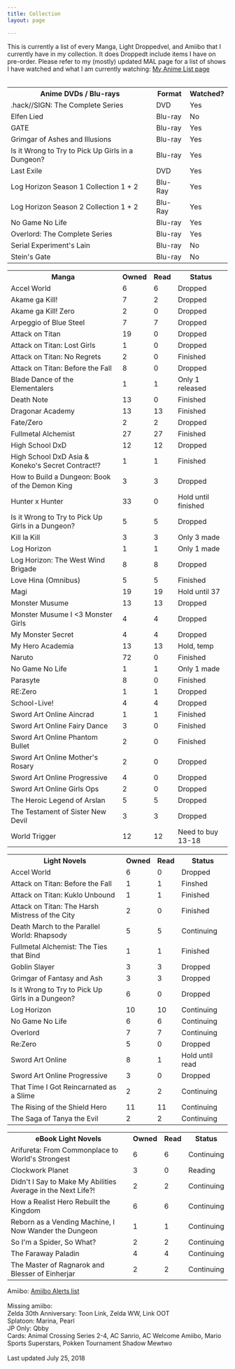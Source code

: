 ```yaml
---
title: Collection
layout: page

---
```

<p>This is currently a list of every Manga, Light Droppedvel, and Amiibo that I currently have in my collection. It does Droppedt include items I have on pre-order. Please refer to my (mostly) updated MAL page for a list of shows I have watched and what I am currently watching:
<a href="https://myanimelist.net/animelist/OtakuShowboat">My Anime List page</a>
<br />
<br />
<table id="Anime">
<tr>
<th>Anime DVDs / Blu-rays</th>
<th>Format</th>
<th>Watched?</th>
</tr>
<tr>
<td>.hack//SIGN: The Complete Series</td>
<td>DVD</td>
<td>Yes</td>
</tr>
<tr>
<td>Elfen Lied</td>
<td>Blu-ray</td>
<td>No</td>
</tr>
<tr>
<td>GATE</td>
<td>Blu-ray</td>
<td>Yes</td>
</tr>
<tr>
<td>Grimgar of Ashes and Illusions</td>
<td>Blu-ray</td>
<td>Yes</td>
</tr>
<tr>
<td>Is it Wrong to Try to Pick Up Girls in a Dungeon?</td>
<td>Blu-ray</td>
<td>Yes</td>
</tr>
<tr>
<td>Last Exile</td>
<td>DVD</td>
<td>Yes</td>
</tr>
<tr>
<td>Log Horizon Season 1 Collection 1 + 2</td>
<td>Blu-Ray</td>
<td>Yes</td>
</tr>
<tr>
<td>Log Horizon Season 2 Collection 1 + 2</td>
<td>Blu-Ray</td>
<td>Yes</td>
</tr>
<tr>
<td>No Game No Life</td>
<td>Blu-ray</td>
<td>Yes</td>
</tr>
<tr>
<td>Overlord: The Complete Series</td>
<td>Blu-ray</td>
<td>Yes</td>
</tr>
<tr>
<td>Serial Experiment's Lain</td>
<td>Blu-ray</td>
<td>No</td>
</tr>
<tr>
<td>Stein's Gate</td>
<td>Blu-ray</td>
<td>No</td>
</tr>
</table>

<table id="Manga">
<tr>
<th>Manga</th>
<th>Owned</th>
<th>Read</th>
<th>Status</th>
</tr>
<tr>
<td>Accel World</td>
<td>6</td>
<td>6</td>
<td>Dropped</td>
</tr>
<tr>
<td>Akame ga Kill!</td>
<td>7</td>
<td>2</td>
<td>Dropped</td>
</tr>
<tr>
<td>Akame ga Kill! Zero</td>
<td>2</td>
<td>0</td>
<td>Dropped</td>
</tr>
<tr>
<td>Arpeggio of Blue Steel</td>
<td>7</td>
<td>7</td>
<td>Dropped</td>
</tr>
<tr>
<td>Attack on Titan</td>
<td>19</td>
<td>0</td>
<td>Dropped</td>
</tr>
<tr>
<td>Attack on Titan: Lost Girls</td>
<td>1</td>
<td>0</td>
<td>Dropped</td>
</tr>
<tr>
<td>Attack on Titan: No Regrets</td>
<td>2</td>
<td>0</td>
<td>Finished</td>
</tr>
<tr>
<td>Attack on Titan: Before the Fall</td>
<td>8</td>
<td>0</td>
<td>Dropped</td>
</tr>
<tr>
<td>Blade Dance of the Elementalers</td>
<td>1</td>
<td>1</td>
<td>Only 1 released</td>
</tr>
<tr>
<td>Death Note</td>
<td>13</td>
<td>0</td>
<td>Finished</td>
</tr>
<tr>
<td>Dragonar Academy</td>
<td>13</td>
<td>13</td>
<td>Finished</td>
</tr>
<tr>
<td>Fate/Zero</td>
<td>2</td>
<td>2</td>
<td>Dropped</td>
</tr>
<tr>
<td>Fullmetal Alchemist</td>
<td>27</td>
<td>27</td>
<td>Finished</td>
</tr>
<tr>
<td>High School DxD</td>
<td>12</td>
<td>12</td>
<td>Dropped</td>
</tr>
<tr>
<td>High School DxD Asia & Koneko's Secret Contract!?</td>
<td>1</td>
<td>1</td>
<td>Finished</td>
</tr>
<tr>
<td>How to Build a Dungeon: Book of the Demon King</td>
<td>3</td>
<td>3</td>
<td>Dropped</td>
</tr>
<tr>
<td>Hunter x Hunter</td>
<td>33</td>
<td>0</td>
<td>Hold until finished</td>
</tr>
<tr>
<td>Is it Wrong to Try to Pick Up Girls in a Dungeon?</td>
<td>5</td>
<td>5</td>
<td>Dropped</td>
</tr>
<tr>
<td>Kill la Kill</td>
<td>3</td>
<td>3</td>
<td>Only 3 made</td>
</tr>
<tr>
<td>Log Horizon</td>
<td>1</td>
<td>1</td>
<td>Only 1 made</td>
</tr>
<tr>
<td>Log Horizon: The West Wind Brigade</td>
<td>8</td>
<td>8</td>
<td>Dropped</td>
</tr>
<tr>
<td>Love Hina (Omnibus)</td>
<td>5</td>
<td>5</td>
<td>Finished</td>
</tr>
<tr>
<td>Magi</td>
<td>19</td>
<td>19</td>
<td>Hold until 37</td>
</tr>
<tr>
<td>Monster Musume</td>
<td>13</td>
<td>13</td>
<td>Dropped</td>
</tr>
<tr>
<td>Monster Musume I <3 Monster Girls</td>
<td>4</td>
<td>4</td>
<td>Dropped</td>
</tr>
<tr>
<td>My Monster Secret</td>
<td>4</td>
<td>4</td>
<td>Dropped</td>
</tr>
<tr>
<td>My Hero Academia</td>
<td>13</td>
<td>13</td>
<td>Hold, temp</td>
</tr>
<tr>
<td>Naruto</td>
<td>72</td>
<td>0</td>
<td>Finished</td>
</tr>
<tr>
<td>No Game No Life</td>
<td>1</td>
<td>1</td>
<td>Only 1 made</td>
</tr>
<tr>
<td>Parasyte</td>
<td>8</td>
<td>0</td>
<td>Finished</td>
</tr>
<tr>
<td>RE:Zero</td>
<td>1</td>
<td>1</td>
<td>Dropped</td>
</tr>
<tr>
<td>School-Live!</td>
<td>4</td>
<td>4</td>
<td>Dropped</td>
</tr>
<tr>
<td>Sword Art Online Aincrad</td>
<td>1</td>
<td>1</td>
<td>Finished</td>
</tr>
<tr>
<td>Sword Art Online Fairy Dance</td>
<td>3</td>
<td>0</td>
<td>Finished</td>
</tr>
<tr>
<td>Sword Art Online Phantom Bullet</td>
<td>2</td>
<td>0</td>
<td>Finished</td>
</tr>
<tr>
<td>Sword Art Online Mother's Rosary</td>
<td>2</td>
<td>0</td>
<td>Dropped</td>
</tr>
<tr>
<td>Sword Art Online Progressive</td>
<td>4</td>
<td>0</td>
<td>Dropped</td>
</tr>
<tr>
<td>Sword Art Online Girls Ops</td>
<td>2</td>
<td>0</td>
<td>Dropped</td>
</tr>
<tr>
<td>The Heroic Legend of Arslan</td>
<td>5</td>
<td>5</td>
<td>Dropped</td>
</tr>
<tr>
<td>The Testament of Sister New Devil</td>
<td>3</td>
<td>3</td>
<td>Dropped</td>
</tr>
<tr>
<td>World Trigger</td>
<td>12</td>
<td>12</td>
<td>Need to buy 13-18</td>
</tr>
</table>

<table id="LNs">
<tr>
<th>Light Novels</th>
<th>Owned</th>
<th>Read</th>
<th>Status</th>
</tr>
<tr>
<td>Accel World</td>
<td>6</td>
<td>0</td>
<td>Dropped</td>
</tr>
<tr>
<td>Attack on Titan: Before the Fall</td>
<td>1</td>
<td>1</td>
<td>Finshed</td>
</tr>
<tr>
<td>Attack on Titan: Kuklo Unbound</td>
<td>1</td>
<td>1</td>
<td>Finished</td>
</tr>
<tr>
<td>Attack on Titan: The Harsh Mistress of the City</td>
<td>2</td>
<td>0</td>
<td>Finished</td>
</tr>
<tr>
<td>Death March to the Parallel World: Rhapsody</td>
<td>5</td>
<td>5</td>
<td>Continuing</td>
</tr>
<tr>
<td>Fullmetal Alchemist: The Ties that Bind</td>
<td>1</td>
<td>1</td>
<td>Finished</td>
</tr>
<tr>
<td>Goblin Slayer</td>
<td>3</td>
<td>3</td>
<td>Dropped</td>
</tr>
<tr>
<td>Grimgar of Fantasy and Ash</td>
<td>3</td>
<td>3</td>
<td>Dropped</td>
</tr>
<tr>
<td>Is it Wrong to Try to Pick Up Girls in a Dungeon?</td>
<td>6</td>
<td>0</td>
<td>Dropped</td>
<tr>
<td>Log Horizon</td>
<td>10</td>
<td>10</td>
<td>Continuing</td>
</tr>
<tr>
<td>No Game No Life</td>
<td>6</td>
<td>6</td>
<td>Continuing</td>
</tr>
<tr>
<td>Overlord</td>
<td>7</td>
<td>7</td>
<td>Continuing</td>
</tr>
<tr>
<td>Re:Zero</td>
<td>5</td>
<td>0</td>
<td>Dropped</td>
</tr>
<tr>
<td>Sword Art Online</td>
<td>8</td>
<td>1</td>
<td>Hold until read</td>
</tr>
<tr>
<td>Sword Art Online Progressive</td>
<td>3</td>
<td>0</td>
<td>Dropped</td>
</tr>
<tr>
<td>That Time I Got Reincarnated as a Slime</td>
<td>2</td>
<td>2</td>
<td>Continuing</td>
</tr>
<tr>
<td>The Rising of the Shield Hero</td>
<td>11</td>
<td>11</td>
<td>Continuing</td>
</tr>
<tr>
<td>The Saga of Tanya the Evil</td>
<td>2</td>
<td>2</td>
<td>Continuing</td>
</tr>
</table>

<table id="eBooks">
<tr>
<th>eBook Light Novels</th>
<th>Owned</th>
<th>Read</th>
<th>Status</th>
</tr>
<tr>
<td>Arifureta: From Commonplace to World's Strongest</td>
<td>6</td>
<td>6</td>
<td>Continuing</td>
</tr>
<tr>
<td>Clockwork Planet</td>
<td>3</td>
<td>0</td>
<td>Reading</td>
</tr>
<tr>
<td>Didn't I Say to Make My Abilities Average in the Next Life?!</td>
<td>2</td>
<td>2</td>
<td>Continuing</td>
</tr>
<tr>
<td>How a Realist Hero Rebuilt the Kingdom</td>
<td>6</td>
<td>6</td>
<td>Continuing</td>
</tr>
<tr>
<td>Reborn as a Vending Machine, I Now Wander the Dungeon</td>
<td>1</td>
<td>1</td>
<td>Continuing</td>
</tr>
<tr>
<td>So I'm a Spider, So What?</td>
<td>2</td>
<td>2</td>
<td>Continuing</td>
</tr>
<tr>
<td>The Faraway Paladin</td>
<td>4</td>
<td>4</td>
<td>Continuing</td>
</tr>
<tr>
<td>The Master of Ragnarok and Blesser of Einherjar</td>
<td>2</td>
<td>2</td>
<td>Continuing</td>
</tr>
</table>

Amiibo:
<a href="https://www.amiiboalerts.com/user/OtakuShowboat" target="_blank" rel="Droppedopener">Amiibo Alerts list</a>
<br />
<br />
Missing amiibo:<br />
Zelda 30th Anniversary: Toon Link, Zelda WW, Link OOT<br />
Splatoon: Marina, Pearl<br />
JP Only: Qbby<br />
Cards: Animal Crossing Series 2-4, AC Sanrio, AC Welcome Amiibo, Mario Sports Superstars, Pokken Tournament Shadow Mewtwo<br />
<br />
Last updated July 25, 2018 </p>